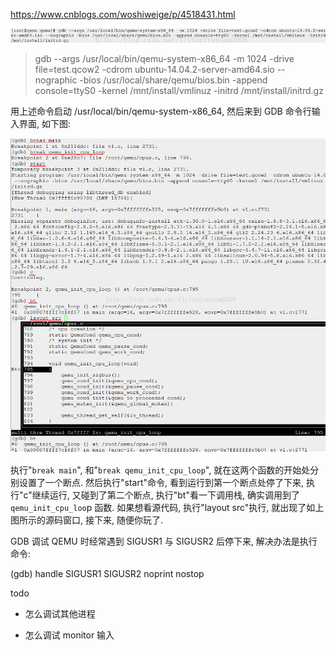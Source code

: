 https://www.cnblogs.com/woshiweige/p/4518431.html

![config](images/3.png)

>
> gdb --args /usr/local/bin/qemu-system-x86_64 -m 1024 -drive file=test.qcow2 -cdrom ubuntu-14.04.2-server-amd64.sio --nographic -bios /usr/local/share/qemu/bios.bin -append console=ttyS0 -kernel /mnt/install/vmlinuz -initrd /mnt/install/initrd.gz


用上述命令启动 /usr/local/bin/qemu-system-x86_64, 然后来到 GDB 命令行输入界面, 如下图:

![config](images/4.png)

执行"`break main`", 和"`break qemu_init_cpu_loop`", 就在这两个函数的开始处分别设置了一个断点. 然后执行"start"命令, 看到运行到第一个断点处停了下来, 执行"c"继续运行, 又碰到了第二个断点, 执行"bt"看一下调用栈, 确实调用到了`qemu_init_cpu_loo`p 函数. 如果想看源代码, 执行"layout src"执行, 就出现了如上图所示的源码窗口, 接下来, 随便你玩了.

GDB 调试 QEMU 时经常遇到 SIGUSR1 与 SIGUSR2 后停下来, 解决办法是执行命令:

(gdb) handle SIGUSR1 SIGUSR2 noprint nostop

todo

* 怎么调试其他进程

* 怎么调试 monitor 输入